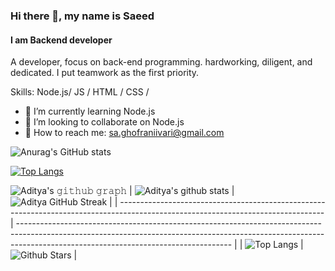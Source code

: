 ### Hi there 👋, my name is Saeed
#### I am Backend developer

A developer, focus on back-end programming.
hardworking, diligent, and dedicated. I put
teamwork as the first priority.

Skills: Node.js/ JS / HTML / CSS /

- :monocle_face: I’m currently learning Node.js 
- :handshake: I’m looking to collaborate on Node.js 
- :email: How to reach me: sa.ghofraniivari@gmail.com 

![Anurag's GitHub stats](https://github-readme-stats.vercel.app/api?username=saeedghofrani&show_icons=true&theme=radical)

[![Top Langs](https://github-readme-stats.vercel.app/api/top-langs/?username=saeedghofrani&theme=radical&exclude_repo=github-readme-stats,saeedghofrani.github.io)](https://github.com/saeedghofrani/github-readme-stats)



 ![Aditya's 𝚐𝚒𝚝𝚑𝚞𝚋 𝚐𝚛𝚊𝚙𝚑](https://activity-graph.herokuapp.com/graph?username=saeedghofrani&theme=redical&hide_border=true&area=true)
| ![Aditya's github stats](https://github-readme-stats.vercel.app/api?username=saeedghofrani&show_icons=true&theme=radical)             | ![Aditya GitHub Streak](https://github-readme-streak-stats.herokuapp.com/?user=saeedghofrani&theme=radical)                                                                                                           |
| --------------------------------------------------------------------------------------------------------------------------------- | ----------------------------------------------------------------------------------------------------------------------------------------------------------------------------------------------------------------- |
| ![Top Langs](https://github-readme-stats.vercel.app/api/top-langs/?username=saeedghofrani&langs_count=8&theme=radical&layout=compact) | ![Github Stars](https://github-readme-stats.vercel.app/api?username=saeedghofrani&show_icons=true&locale=en&count_private=true&hide_rank=true&custom_title=My%20GitHub%20Stats&disable_animations=true&theme=radical) |

